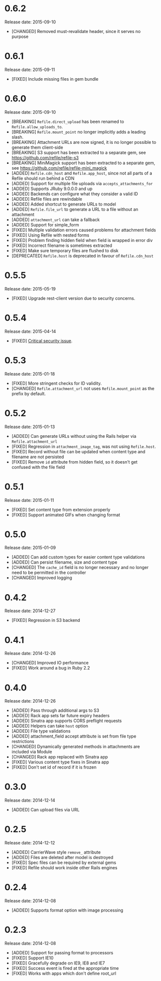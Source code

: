 # 0.6.2

Release date: 2015-09-10

- [CHANGED] Removed must-revalidate header, since it serves no purpose

# 0.6.1

Release date: 2015-09-11

- [FIXED] Include missing files in gem bundle

# 0.6.0

Release date: 2015-09-10

- [BREAKING] `Refile.direct_upload` has been renamed to `Refile.allow_uploads_to`.
- [BREAKING] `Refile.mount_point` no longer implicitly adds a leading slash.
- [BREAKING] Attachment URLs are now signed, it is no longer possible to generate them client-side
- [BREAKING] S3 support has been extracted to a separate gem, see https://github.com/refile/refile-s3
- [BREAKING] MiniMagick support has been extracted to a separate gem, see https://github.com/refile/refile-mini_magick
- [ADDED] `Refile.cdn_host` and `Refile.app_host`, since not all parts of a Refile should run behind a CDN
- [ADDED] Support for multiple file uploads via `accepts_attachments_for`
- [ADDED] Supports JRuby 9.0.0.0 and up
- [ADDED] Backends can configure what they consider a valid ID
- [ADDED] Refile files are rewindable
- [ADDED] Added shortcut to generate URLs to model
- [ADDED] `Refile.file_url` to generate a URL to a file without an attachment
- [ADDED] `attachment_url` can take a fallback
- [ADDED] Support for simple_form
- [FIXED] Multiple validation errors caused problems for attachment fields
- [FIXED] Using Refile with nested forms
- [FIXED] Problem finding hidden field when field is wrapped in error div
- [FIXED] Incorrect filename is sometimes extracted
- [FIXED] Make sure temporary files are flushed to disk
- [DEPRECATED] `Refile.host` is deprecated in favour of `Refile.cdn_host`

# 0.5.5

Release date: 2015-05-19

- [FIXED] Upgrade rest-client version due to security concerns.

# 0.5.4

Release date: 2015-04-14

- [FIXED] [Critical security issue](https://groups.google.com/forum/#!topic/ruby-security-ann/VIfMO2LvzNs).

# 0.5.3

Release date: 2015-01-18

- [FIXED] More stringent checks for ID validity.
- [CHANGED] `Refile.attachment_url` not uses `Refile.mount_point` as the prefix by default.

# 0.5.2

Release date: 2015-01-13

- [ADDED] Can generate URLs without using the Rails helper via `Refile.attachment_url`
- [FIXED] Regression in `attachment_image_tag`, was not using `Refile.host`.
- [FIXED] Record without file can be updated when content type and filename are not persisted
- [FIXED] Remove `id` attribute from hidden field, so it doesn't get confused with the file field

# 0.5.1

Release date: 2015-01-11

- [FIXED] Set content type from extension properly
- [FIXED] Support animated GIFs when changing format

# 0.5.0

Release date: 2015-01-09

- [ADDED] Can add custom types for easier content type validations
- [ADDED] Can persist filename, size and content type
- [CHANGED] The `cache_id` field is no longer necessary and no longer need to be permitted in the controller
- [CHANGED] Improved logging

# 0.4.2

Release date: 2014-12-27

- [FIXED] Regression in S3 backend

# 0.4.1

Release date: 2014-12-26

- [CHANGED] Improved IO performance
- [FIXED] Work around a bug in Ruby 2.2

# 0.4.0

Release date: 2014-12-26

- [ADDED] Pass through additional args to S3
- [ADDED] Rack app sets far future expiry headers
- [ADDED] Sinatra app supports CORS preflight requests
- [ADDED] Helpers can take `host` option
- [ADDED] File type validations
- [ADDED] attachment_field accept attribute is set from file type restrictions
- [CHANGED] Dynamically generated methods in attachments are included via Module
- [CHANGED] Rack app replaced with Sinatra app
- [FIXED] Various content type fixes in Sinatra app
- [FIXED] Don't set id of record if it is frozen

# 0.3.0

Release date: 2014-12-14

- [ADDED] Can upload files via URL

# 0.2.5

Release date: 2014-12-12

- [ADDED] CarrierWave style `remove_` attribute
- [ADDED] Files are deleted after model is destroyed
- [FIXED] Spec files can be required by external gems
- [FIXED] Refile should work inside other Rails engines

# 0.2.4

Release date: 2014-12-08

- [ADDED] Supports format option with image processing

# 0.2.3

Release date: 2014-12-08

- [ADDED] Support for passing format to processors
- [FIXED] Support IE10
- [FIXED] Gracefully degrade on IE9, IE8 and IE7
- [FIXED] Success event is fired at the appropriate time
- [FIXED] Works with apps which don't define root_url
